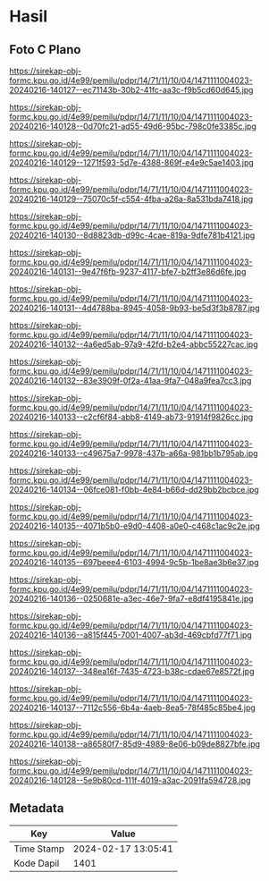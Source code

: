 # Hasil

## Foto C Plano

https://sirekap-obj-formc.kpu.go.id/4e99/pemilu/pdpr/14/71/11/10/04/1471111004023-20240216-140127--ec71143b-30b2-41fc-aa3c-f9b5cd60d645.jpg

https://sirekap-obj-formc.kpu.go.id/4e99/pemilu/pdpr/14/71/11/10/04/1471111004023-20240216-140128--0d70fc21-ad55-49d6-95bc-798c0fe3385c.jpg

https://sirekap-obj-formc.kpu.go.id/4e99/pemilu/pdpr/14/71/11/10/04/1471111004023-20240216-140129--1271f593-5d7e-4388-869f-e4e9c5ae1403.jpg

https://sirekap-obj-formc.kpu.go.id/4e99/pemilu/pdpr/14/71/11/10/04/1471111004023-20240216-140129--75070c5f-c554-4fba-a26a-8a531bda7418.jpg

https://sirekap-obj-formc.kpu.go.id/4e99/pemilu/pdpr/14/71/11/10/04/1471111004023-20240216-140130--8d8823db-d99c-4cae-819a-9dfe781b4121.jpg

https://sirekap-obj-formc.kpu.go.id/4e99/pemilu/pdpr/14/71/11/10/04/1471111004023-20240216-140131--9e47f6fb-9237-4117-bfe7-b2ff3e86d6fe.jpg

https://sirekap-obj-formc.kpu.go.id/4e99/pemilu/pdpr/14/71/11/10/04/1471111004023-20240216-140131--4d4788ba-8945-4058-9b93-be5d3f3b8787.jpg

https://sirekap-obj-formc.kpu.go.id/4e99/pemilu/pdpr/14/71/11/10/04/1471111004023-20240216-140132--4a6ed5ab-97a9-42fd-b2e4-abbc55227cac.jpg

https://sirekap-obj-formc.kpu.go.id/4e99/pemilu/pdpr/14/71/11/10/04/1471111004023-20240216-140132--83e3909f-0f2a-41aa-9fa7-048a9fea7cc3.jpg

https://sirekap-obj-formc.kpu.go.id/4e99/pemilu/pdpr/14/71/11/10/04/1471111004023-20240216-140133--c2cf6f84-abb8-4149-ab73-91914f9826cc.jpg

https://sirekap-obj-formc.kpu.go.id/4e99/pemilu/pdpr/14/71/11/10/04/1471111004023-20240216-140133--c49675a7-9978-437b-a66a-981bb1b795ab.jpg

https://sirekap-obj-formc.kpu.go.id/4e99/pemilu/pdpr/14/71/11/10/04/1471111004023-20240216-140134--06fce081-f0bb-4e84-b66d-dd29bb2bcbce.jpg

https://sirekap-obj-formc.kpu.go.id/4e99/pemilu/pdpr/14/71/11/10/04/1471111004023-20240216-140135--4071b5b0-e9d0-4408-a0e0-c468c1ac9c2e.jpg

https://sirekap-obj-formc.kpu.go.id/4e99/pemilu/pdpr/14/71/11/10/04/1471111004023-20240216-140135--697beee4-6103-4994-9c5b-1be8ae3b6e37.jpg

https://sirekap-obj-formc.kpu.go.id/4e99/pemilu/pdpr/14/71/11/10/04/1471111004023-20240216-140136--0250681e-a3ec-46e7-9fa7-e8df4195841e.jpg

https://sirekap-obj-formc.kpu.go.id/4e99/pemilu/pdpr/14/71/11/10/04/1471111004023-20240216-140136--a815f445-7001-4007-ab3d-469cbfd77f71.jpg

https://sirekap-obj-formc.kpu.go.id/4e99/pemilu/pdpr/14/71/11/10/04/1471111004023-20240216-140137--348ea16f-7435-4723-b38c-cdae67e8572f.jpg

https://sirekap-obj-formc.kpu.go.id/4e99/pemilu/pdpr/14/71/11/10/04/1471111004023-20240216-140137--7112c556-6b4a-4aeb-8ea5-78f485c85be4.jpg

https://sirekap-obj-formc.kpu.go.id/4e99/pemilu/pdpr/14/71/11/10/04/1471111004023-20240216-140138--a86580f7-85d9-4989-8e06-b09de8827bfe.jpg

https://sirekap-obj-formc.kpu.go.id/4e99/pemilu/pdpr/14/71/11/10/04/1471111004023-20240216-140128--5e9b80cd-111f-4019-a3ac-2091fa594728.jpg


## Metadata

| Key        | Value               |
| ---------- | ------------------- |
| Time Stamp | 2024-02-17 13:05:41 |
| Kode Dapil | 1401                |



